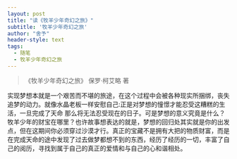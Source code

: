 ```yaml
---
layout: post
title: "读《牧羊少年奇幻之旅》"
subtitle: '牧羊少年奇幻之旅'
author: "舍予"
header-style: text
tags:
  - 随笔
  - 牧羊少年奇幻之旅
---
```


> 《牧羊少年奇幻之旅》 保罗·柯艾略 著

实现梦想本就是一个艰苦而不堪的旅途，在这个过程中会被各种现实所捆绑，丧失追梦的动力。就像水晶老板一样安慰自己:正是对梦想的憧憬才能忍受这糟糕的生活，一旦完成了天命 那么将无法忍受现在的日子。可是梦想的意义究竟是什么？牧羊少年的财宝在哪里？也许故事想表达的就是，梦想的回归处其实就是你的出发点，但在这期间你必须穿过沙漠才行。真正的宝藏不是拥有大把的物质财富，而是在完成天命的途中发现了过去做梦都想不到的东西，经历了经历的一切，丰富了自己的阅历，寻找到属于自己的真正的爱情和与自己的心和谐相处。
